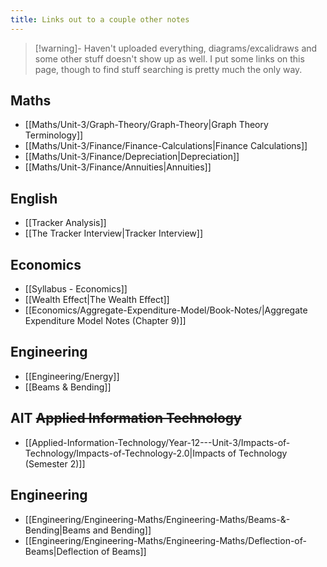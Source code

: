 ```yaml
---
title: Links out to a couple other notes
---
```


>[!warning]- Haven't uploaded everything, diagrams/excalidraws and some other stuff doesn't show up as well.
> I put some links on this page, though to find stuff searching is pretty much the only way.


## Maths
  - [[Maths/Unit-3/Graph-Theory/Graph-Theory|Graph Theory Terminology]]
  - [[Maths/Unit-3/Finance/Finance-Calculations|Finance Calculations]]
  - [[Maths/Unit-3/Finance/Depreciation|Depreciation]]
  - [[Maths/Unit-3/Finance/Annuities|Annuities]]

## English
- [[Tracker Analysis]]
- [[The Tracker Interview|Tracker Interview]]


## Economics
- [[Syllabus - Economics]]
- [[Wealth Effect|The Wealth Effect]]
- [[Economics/Aggregate-Expenditure-Model/Book-Notes/|Aggregate Expenditure Model Notes (Chapter 9)]]

## Engineering
-  [[Engineering/Energy]]
-  [[Beams & Bending]]

## AIT ~~Applied Information Technology~~
- [[Applied-Information-Technology/Year-12---Unit-3/Impacts-of-Technology/Impacts-of-Technology-2.0|Impacts of Technology (Semester 2)]]

## Engineering
- [[Engineering/Engineering-Maths/Engineering-Maths/Beams-&-Bending|Beams and Bending]]
- [[Engineering/Engineering-Maths/Engineering-Maths/Deflection-of-Beams|Deflection of Beams]]
